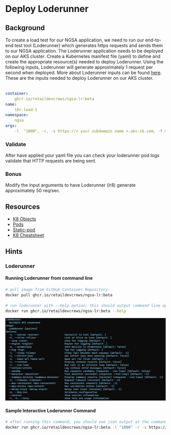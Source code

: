 # Deploy Loderunner

## Background

To create a load test for our NGSA application, we need to run our end-to-end test tool (Loderunner) which generates https requests and sends them to our NGSA application. The Loderunner application needs to be deployed on our AKS cluster. Create a Kubernetes manifest file (yaml) to define and create the appropriate resource(s) needed to deploy Loderunner. Using the following inputs, Loderunner will generate approximately 1 request per second when deployed. More about Loderunner inputs can be found [here](#loderunner). These are the inputs needed to deploy Loderunner on our AKS cluster.

```yaml

container:
    ghcr.io/retaildevcrews/ngsa-lr:beta
name:
    l8r-load-1
namespace:
    ngsa
args:
    -l  "1000", -r, -s https://< your subdomain name >.aks-sb.com, -f memory-benchmark.json

```

### Validate

After have applied your yaml file you can check your loderunner pod logs validate that HTTP requests are being sent.

### Bonus

Modify the input arguments to have Loderunner (lr8) generate approximately 50 req/sec.

## Resources
- [K8 Objects](https://kubernetes.io/docs/concepts/overview/working-with-objects/kubernetes-objects/)
- [Pods](https://kubernetes.io/docs/concepts/workloads/pods/)
- [Static-pod](https://kubernetes.io/docs/tasks/configure-pod-container/static-pod/)
- [K8 Cheatsheet](https://kubernetes.io/docs/reference/kubectl/cheatsheet/#creating-objects)

## Hints


### Loderunner

#### Running Loderunner from command line

```bash
# pull image from GitHub Container Repository 
docker pull ghcr.io/retaildevcrews/ngsa-lr:beta

# run loderunner with --help option; this should output command line options shown below
docker run ghcr.io/retaildevcrews/ngsa-lr:beta --help
```
![Loderunner Parameters](./images/../image/LodeRunnerParameters.PNG)

#### Sample Interactive Loderunner Command

```bash
# after running this command, you should see json output at the command line describing HTTP requests
docker run ghcr.io/retaildevcrews/ngsa-lr:beta -l "1000" -r -s https://worka.aks-sb.com -f memory-benchmark.json
```
